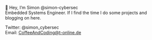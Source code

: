 👋 Hey, I’m Simon @simon-cybersec  
Embedded Systems Engineer. If I find the time I do some projects and blogging on here.

Twitter: @simon_cybersec  
Email: CoffeeAndCoding@t-online.de  

<!---
coding-with-coffee/coding-with-coffee is a ✨ special ✨ repository because its `README.md` (this file) appears on your GitHub profile.
You can click the Preview link to take a look at your changes.
--->
